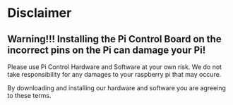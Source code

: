 # Disclaimer

## Warning!!! Installing the Pi Control Board on the incorrect pins on the Pi can damage your Pi!

Please use Pi Control Hardware and Software at your own risk.
We do not take responsibility for any damages to your raspberry pi that may occure.

By downloading and installing our hardware and software you are agreeing to these terms.
